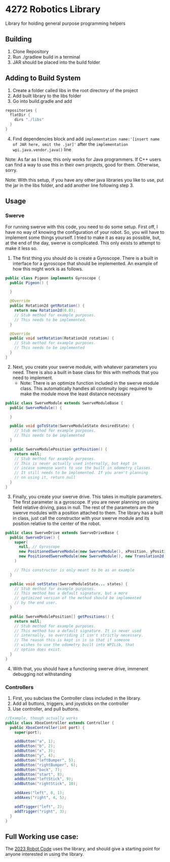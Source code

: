 # 4272 Robotics Library
Library for holding general purpose programming helpers

## Building
1. Clone Repository
2. Run ./gradlew build in a terminal
3. JAR should be placed into the build folder

## Adding to Build System
1. Create a folder called libs in the root directory of the project
2. Add built library to the libs folder
3. Go into build.gradle and add 
```groovy
repositories {
  flatDir {
    dirs "./libs" 
  }
}
```
4. Find dependencies block and add ```implementation name:'[insert name of JAR here, omit the .jar]'``` after the ```implementation wpi.java.vendor.java()``` line

Note: As far as I know, this only works for Java programmers. If C++ users can find a way to use this in their own projects, good for them. Otherwise, sorry.

Note: With this setup, if you have any other java libraries you like to use, put the jar in the libs folder, and add another line following step 3.

## Usage

### Swerve

For running swerve with this code, you need to do some setup. First off, I have no way of knowing the configuration of your robot. So, you will have to implement some things yourself. I tried to make it as easy as possible, but, at the end of the day, swerve is complicated. This only exists to attempt to make it less so.

1. The first thing you should do is create a Gyroscope. There is a built in interface for a gyroscope that should be implemented. An example of how this might work is as follows.
```java
public class Pigeon implements Gyroscope {
  public Pigeon() {

  }

  @Override
  public Rotation2d getRotation() {
    return new Rotation2d(0.0);
    // Stub method for example purposes.
    // This needs to be implemented.
  }

  @Override
  public void setRotation(Rotation2d rotation) {
    // Stub method for example purposes.
    // This needs to be implemented
  }
}
```

2. Next, you create your swerve module, with whatever parameters you need. There is also a built in base class for this with methods that you need to implement.
    - Note: There is an optimize function included in the swerve module class. This automatically handles all continuity logic required to make the module move the least distance necessary
```java
public class SwerveModule extends SwerveModuleBase {
  public SwerveModule() {

  }

  public void goToState(SwerveModuleState desiredState) {
    // Stub method for example purposes.
    // This needs to be implemented
  }

  public SwerveModulePosition getPosition() {
    return null;
    // Stub method for example purposes.
    // This is never actually used internally, but kept in
    // incase someone wants to use the built in odometry classes.
    // It still needs to be implemented. If you aren't planning
    // on using it, return null
  }
}
```
3. Finally, you create your swerve drive. This takes in multiple parameters. The first parameter is a gyroscope. If you are never planning on using field relative driving, pass in null. The rest of the parameters are the swerve modules with a position attached to them. The library has a built in class, just call the constructor with your swerve module and its position relative to the center of the robot.

```java
public class SwerveDrive extends SwerveDriveBase {
  public SwerveDrive() {
    super(
      null, // Gyroscope
      new PositionedSwerveModule(new SwerveModule(), xPosition, yPosition),
      new PositionedSwerveModule(new SwerveModule(), new Translation2d(xPosition, yPosition))
    )

    // This constructor is only meant to be as an example
  }

  public void setStates(SwerveModuleState... states) {
    // Stub method for example purposes.
    // This method has a default signature, but a more
    // optimized version of the method should be implemented
    // by the end user.
  }

  public SwerveModulePosition[] getPositions() {
    return null;
    // Stub method for example purposes.
    // This method has a default signature. It is never used
    // internally, so overriding it isn't strictly necessary.
    // The reason this is kept in is so that if someone
    // wishes to use the odometry built into WPILib, that
    // option does exist.
  }
}
```

4. With that, you should have a functioning swerve drive, immenent debugging not withstanding

### Controllers

1. First, you subclass the Controller class included in the library.
2. Add all buttons, triggers, and joysticks on the controller
3. Use controller, and pull buttons.

```java
//Example, though actually works
public class XboxController extends Controller {
  public XboxController(int port) {
    super(port);

    addButton("a", 1);
    addButton("b", 2);
    addButton("x", 3);
    addButton("y", 4);
    addButton("leftBumper", 5);
    addButton("rightBumper", 6);
    addButton("back", 7);
    addButton("start", 8);
    addButton("leftStick", 9);
    addButton("rightStick", 10);

    addAxes("left", 0, 1);
    addAxes("right", 4, 5);

    addTrigger("left", 2);
    addTrigger("right", 3);
  }
}
```

## Full Working use case:
The [2023 Robot Code](https://github.com/maverick-boiler-robotics-team-4272/2023Bot/tree/main) uses the library, and should give a starting point for anyone interested in using the library.
